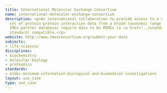 ```yaml
---
title: International Molecular Exchange Consortium
name: international-molecular-exchange-consortium
description: <p>An international collaboration to provide access to a non-redundant
  set of protein-protein interaction data from a broad taxonomic range of organisms.
  IMEx partner databases require data to be MIMIx (a <a href="../standards/mibbi-minimum-information-biological-and-biomedical-investigations.html">MIBBI</a>-registered
  standard) compatible.</p>
website: http://www.imexconsortium.org/submit-your-data
subjects:
- life-sciences
disciplines:
- biochemistry
- molecular-biology
- proteomics
standards:
- mibbi-minimum-information-biological-and-biomedical-investigations
layout: use_case
type: use_case
---
```


